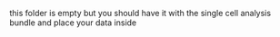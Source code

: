 this folder is empty but you should have it with the single cell analysis bundle and place your data inside
